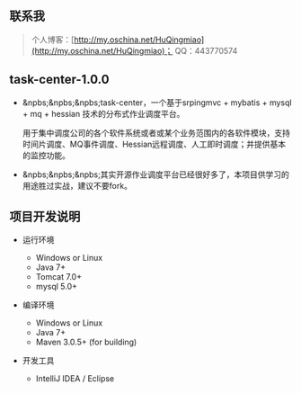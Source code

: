 ﻿## 联系我
> 个人博客：[http://my.oschina.net/HuQingmiao](http://my.oschina.net/HuQingmiao)；
> QQ：443770574


## task-center-1.0.0
* &npbs;&npbs;&npbs;task-center，一个基于srpingmvc + mybatis + mysql + mq + hessian 技术的分布式作业调度平台。<p/> 用于集中调度公司的各个软件系统或者或某个业务范围内的各软件模块，支持时间片调度、MQ事件调度、Hessian远程调度、人工即时调度；并提供基本的监控功能。
* &npbs;&npbs;&npbs;其实开源作业调度平台已经很好多了，本项目供学习的用途胜过实战，建议不要fork。


## 项目开发说明
* 运行环境
     * Windows or Linux
     * Java 7+
     * Tomcat 7.0+
     * mysql 5.0+

* 编译环境
     * Windows or Linux
     * Java 7+
     * Maven 3.0.5+ (for building)

* 开发工具
     * IntelliJ IDEA / Eclipse

